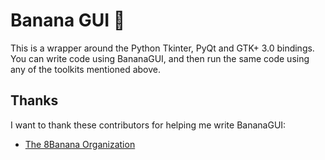 # Banana GUI :banana:

This is a wrapper around the Python Tkinter, PyQt and GTK+ 3.0
bindings. You can write code using BananaGUI, and then run the
same code using any of the toolkits mentioned above.

## Thanks

I want to thank these contributors for helping me write BananaGUI:

- [The 8Banana Organization](https://github.com/8Banana)
